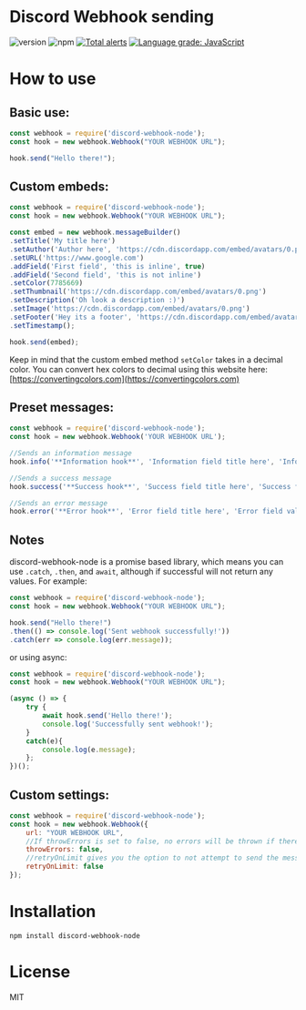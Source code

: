 # Discord Webhook sending
![version](https://img.shields.io/npm/v/discord-webhook-node "Version")
![npm](https://img.shields.io/npm/dt/discord-webhook-node.svg "Total Downloads")
[![Total alerts](https://img.shields.io/lgtm/alerts/g/matthew1232/discord-webhook-node.svg?logo=lgtm&logoWidth=18)](https://lgtm.com/projects/g/matthew1232/discord-webhook-node/alerts/)
[![Language grade: JavaScript](https://img.shields.io/lgtm/grade/javascript/g/matthew1232/discord-webhook-node.svg?logo=lgtm&logoWidth=18)](https://lgtm.com/projects/g/matthew1232/discord-webhook-node/context:javascript)

# How to use

## Basic use:
```js
const webhook = require('discord-webhook-node');
const hook = new webhook.Webhook("YOUR WEBHOOK URL");

hook.send("Hello there!");
```

## Custom embeds:
```js
const webhook = require('discord-webhook-node');
const hook = new webhook.Webhook("YOUR WEBHOOK URL");

const embed = new webhook.messageBuilder()
.setTitle('My title here')
.setAuthor('Author here', 'https://cdn.discordapp.com/embed/avatars/0.png', 'https://www.google.com')
.setURL('https://www.google.com')
.addField('First field', 'this is inline', true)
.addField('Second field', 'this is not inline')
.setColor(7785669)
.setThumbnail('https://cdn.discordapp.com/embed/avatars/0.png')
.setDescription('Oh look a description :)')
.setImage('https://cdn.discordapp.com/embed/avatars/0.png')
.setFooter('Hey its a footer', 'https://cdn.discordapp.com/embed/avatars/0.png')
.setTimestamp();

hook.send(embed);
```

Keep in mind that the custom embed method `setColor` takes in a decimal color. You can convert hex colors to decimal using this website here: [https://convertingcolors.com](https://convertingcolors.com)

## Preset messages:
```js
const webhook = require('discord-webhook-node');
const hook = new webhook.Webhook('YOUR WEBHOOK URL');

//Sends an information message
hook.info('**Information hook**', 'Information field title here', 'Information field value here');

//Sends a success message
hook.success('**Success hook**', 'Success field title here', 'Success field value here');

//Sends an error message
hook.error('**Error hook**', 'Error field title here', 'Error field value here');
```
## Notes
discord-webhook-node is a promise based library, which means you can use `.catch`, `.then`, and `await`, although if successful will not return any values. For example:

```js
const webhook = require('discord-webhook-node');
const hook = new webhook.Webhook("YOUR WEBHOOK URL");

hook.send("Hello there!")
.then(() => console.log('Sent webhook successfully!'))
.catch(err => console.log(err.message));
```

or using async:
```js
const webhook = require('discord-webhook-node');
const hook = new webhook.Webhook("YOUR WEBHOOK URL");

(async () => {
    try {
        await hook.send('Hello there!');
        console.log('Successfully sent webhook!');
    }
    catch(e){
        console.log(e.message);
    };
})();
```

## Custom settings:
```js
const webhook = require('discord-webhook-node');
const hook = new webhook.Webhook({
    url: "YOUR WEBHOOK URL",
    //If throwErrors is set to false, no errors will be thrown if there is an error sending
    throwErrors: false,
    //retryOnLimit gives you the option to not attempt to send the message again if rate limited
    retryOnLimit: false
});
```

# Installation
```npm install discord-webhook-node```

# License

MIT
